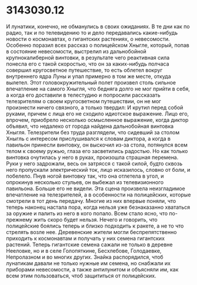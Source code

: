 # 3143030.12

И лунатики, конечно, не обманулись в своих ожиданиях. В те дни как по радио, так и по телевидению то и дело передавались какие-нибудь новости о космонавтах, о гигантских растениях, о невесомости. Особенно поразил всех рассказ о полицейском Хныгле, который, попав в состояние невесомости, выстрелил из дальнобойной крупнокалиберной винтовки, в результате чего реактивная сила понесла его с такой скоростью, что он за каких-нибудь полчаса совершил кругосветное путешествие, то есть облетел вокруг внутреннего ядра Луны и упал примерно в том же месте, откуда вылетел.
Этот головокружительный полет произвел столь сильное впечатление на самого Хныгля, что бедняга долго не мог прийти в себя, а когда его доставили в телестудию и попросили рассказать телезрителям о своем кругосветном путешествии, он не мог произнести ничего связного, а только твердил:
И крутил перед собой руками, причем с лица его не сходило идиотское выражение.
Лицо его, впрочем, приобрело несколько осмысленное выражение, когда диктор объявил, что недалеко от города найдена дальнобойная винтовка Хныгля. Телезрители без труда разглядели, что сидевший за столом Хныгль с интересом прислушивался к словам диктора, а когда в павильон принесли винтовку, он выскочил из-за стола, потянулся всем телом к своему ружью, глаза его засветились радостью. Но как только винтовка очутилась у него в руках, произошла страшная перемена. Руки у него задрожали, весь он затрясся с такой силой, будто сквозь него пропускали электрический ток, лицо исказилось, словно от боли, и побелело.
Пнув ногой винтовку так, что она отлетела в угол, и опрокинув несколько стульев, он выбежал из телевизионного павильона. Больше его не видели.
Эта сцена произвела неизгладимое впечатление на телезрителей, а в особенности на полицейских, которые смотрели в тот день передачу. Многие из них впервые поняли, что теперь наконец настала пора, когда нельзя уже безнаказанно хвататься за оружие и палить из него в кого попало. Всем стало ясно, что по-прежнему жить скоро будет нельзя.
Нечего и говорить, что полицейские боялись теперь и близко подходить к ракете, а не то что стрелять возле нее. Деревенские жители могли беспрепятственно приходить к космонавтам и получать у них семена гигантских растений. Теперь гигантские семена сажали не только в деревне Нееловке, но и в селе Голопяткине, Бесхлебове, Голодаевке, Непролазном и во многих других. Знайка распорядился, чтоб лунатикам давали не только нужные им семена, но снабжали их приборами невесомости, а также антилунитом и объясняли им, как всем этим пользоваться, чтоб защититься от полицейских.

